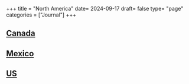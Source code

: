 +++
title = "North America"
date= 2024-09-17
draft= false
type= "page"
categories = ["Journal"]
+++

## **[Canada](/journals/canada)**

## **[Mexico](/journals/mexico)**

## **[US](/journals/us)**